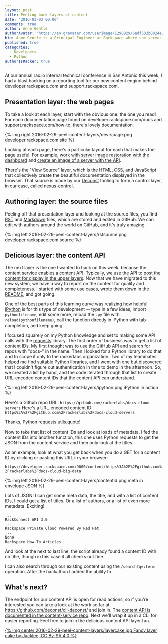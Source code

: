 ```yaml
---
layout: post
title: Peeling back layers of content
date: '2016-03-03 00:00'
comments: true
author: Anne Gentle
authorAvatar: 'https://en.gravatar.com/userimage/1298029/6adf532b0824e2fe4cd8feab84f6b98e.jpg'
bio: Anne Gentle is a Principal Engineer at Rackspace where she serves on the OpenStack Technical Committee and advocates for cloud users.
published: true
categories:
  - Developers
  - Python
authorIsRacker: true
---
```


At our annual rax.io internal technical conference in San Antonio this week, I had a blast hacking on a reporting tool for our new content engine behind developer.rackspace.com and support.rackspace.com.

<!-- more -->

## Presentation layer: the web pages

To take a look at each layer, start with the obvious one: the one you read! For each documentation page found on developer.rackspace.com/docs and support.rackspace.com/how-to, there's lovely documentation. 

{% img right 2016-02-29-peel-content-layers/devrspage.png developer.rackspace.com site %}

Looking at each page, there's a particular layout for each that makes the page useful. For example, [work with server image restoration with the dashboard](
https://support.rackspace.com/how-to/create-an-image-of-a-server-and-restore-a-server-from-a-saved-image/)
and [create an image of a server with the API](
https://developer.rackspace.com/docs/cloud-servers/v2/developer-guide/#create-image-of-specified-server).

There's the "View Source" layer, which is the HTML, CSS, and JavaScript that collectively create the beautiful documentation displayed in the browser. That source is made by our [Deconst](https://github.com/deconst/) tooling to form a control layer, in our case, called [nexus-control](https://github.com/rackerlabs/nexus-control).

## Authoring layer: the source files

Peeling off that presentation layer and looking at the source files, you find [RST](https://raw.githubusercontent.com/rackerlabs/docs-cloud-servers/master/api-docs/api-operations/methods/post-create-image-of-specified-server-servers-server-id-actions.rst) and [Markdown](https://raw.githubusercontent.com/rackerlabs/rackspace-how-to/master/content/cloud-servers/create-an-image-of-a-server-and-restore-a-server-from-a-saved-image.md) files, which are stored and edited in GitHub. We can edit with authors around the world on GitHub, and it's truly amazing.

{% img left 2016-02-29-peel-content-layers/rstsource.png developer.rackspace.com source %}

## Delicious layer: the content API

The next layer is the one I wanted to hack on this week, because the content service enables a [content API](https://github.com/deconst/content-service#api). Typically, we use the API to [post the content for display in the upper layers](https://deconst.horse/developing/architecture/#lifecycle-of-an-http-request). Now that we have migrated to this new system, we have a way to report on the content for quality and completeness. I started with some use cases, wrote them down in the [README](https://github.com/deconst/cli-deconst/blob/master/README.md), and got going.

One of the best parts of this learning curve was realizing how helpful [iPython](http://ipython.org/install.html) is for this type of development -- type in a few ideas, import `pythonfilename`, edit some more, reload the `.py` file with `reload(pythonfilename)`, call the function directly in iPython with tab completion, and keep going.

I focused squarely on my Python knowledge and set to making some API calls with the [requests](http://docs.python-requests.org/) library. The first order of business was to get a list of content IDs. My first thought was to use the GitHub API and search for repos with "docs-" in the name. Then I looked for a Python library to do that and to scope it only to the rackerlabs organization. Two of my teammates helped me find suitable Python libraries, and I went with one but discovered that I couldn't figure out authentication in time to demo in the afternoon. So, we created a list by hand, and the code iterated through that list to create URL-encoded content IDs that the content API can understand. 

{% img left 2016-02-29-peel-content-layers/ipython.png iPython in action %}

Here's a Github repo URL:
`https://github.com/rackerlabs/docs-cloud-servers`
Here's a URL-encoded content ID:
`https%3A%2F%2Fgithub.com%2Frackerlabs%2Fdocs-cloud-servers`

Thanks, Python requests.utils.quote!

Now to take that list of content IDs and look at loads of metadata. I fed the content IDs into another function, this one uses Python requests to get the JSON from the content service and then only look at the titles.

As an example, look at what you get back when you do a GET for a content ID by clicking or pasting this URL in your browser:

```https://developer.rackspace.com:9000/content/https%3A%2F%2Fgithub.com%2Frackerlabs%2Fdocs-cloud-big-data```

{% img left 2016-02-29-peel-content-layers/contentid.png meta in envelope JSON %}

Lots of JSON! I can get some meta data, the title, and with a list of content IDs, I could get a list of titles. Or a list of authors, or a list of even more metadata. Exciting!

```
...
RackConnect API 3.0
...
Rackspace Private Cloud Powered By Red Hat
...
None
Rackspace How-To Articles
```

And look at the next to last line, the script already found a content ID with no title, though in this case it all checks out fine.

I can also search through our existing content using the `/search?q=:term` operation. After the hackathon I added the ability to 

## What's next?

The endpoint for our content API is open for read actions, so if you're interested you can take a look at the work so far at https://github.com/deconst/cli-deconst/ and join in. The [content API is documented in the content-service repo](https://github.com/deconst/content-service#api). Next we'll wrap it up in a CLI for easier reporting. Feel free to join in the delicious content API layer fun.

<a href="https://commons.wikimedia.org/w/index.php?curid=37028602">
{% img center 2016-02-29-peel-content-layers/layercake.jpg Fancy layer cake by Jacklee, CC By-SA 4.0 %}
</a>

